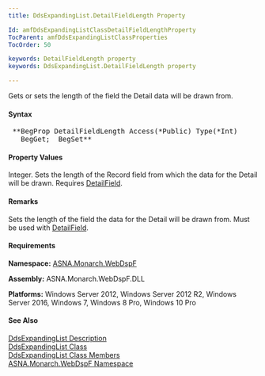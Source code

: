 ```yaml
---
title: DdsExpandingList.DetailFieldLength Property

Id: amfDdsExpandingListClassDetailFieldLengthProperty
TocParent: amfDdsExpandingListClassProperties
TocOrder: 50

keywords: DetailFieldLength property
keywords: DdsExpandingList.DetailFieldLength property

---
```


Gets or sets the length of the field the Detail data will be drawn from.

#### Syntax
<pre class="prettyprint"> **BegProp DetailFieldLength Access(*Public) Type(*Int)
   BegGet;  BegSet** </pre>

#### Property Values
Integer. Sets the length of the Record field from which the data for the Detail will be drawn. Requires [DetailField](amfDdsExpandingListClassDetailFieldProperty.html).

#### Remarks
Sets the length of the field the data for the Detail will be drawn from. Must be used with [DetailField](amfDdsExpandingListClassDetailFieldProperty.html).

#### Requirements
**Namespace:** [ASNA.Monarch.WebDspF](amfWebDspFNamespace.html)

**Assembly:** ASNA.Monarch.WebDspF.DLL

**Platforms:** Windows Server 2012, Windows Server 2012 R2, Windows Server 2016, Windows 7, Windows 8 Pro, Windows 10 Pro

#### See Also
[DdsExpandingList Description](amfUnderstandingLists.html)<br /> [ DdsExpandingList Class](amfDdsExpandingListClass.html) <br /> [ DdsExpandingList Class Members](amfDdsExpandingListClassMembers.html) <br /> [ ASNA.Monarch.WebDspF Namespace](amfWebDspFNamespace.html) 
